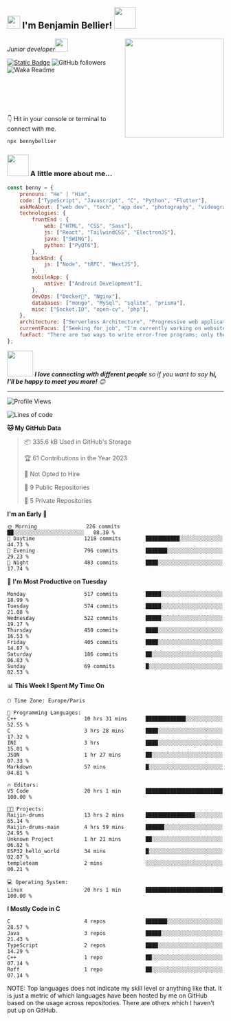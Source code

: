 <h2><img src="https://emojis.slackmojis.com/emojis/images/1531849430/4246/blob-sunglasses.gif?1531849430" width="30"/> I'm Benjamin Bellier! <img src="https://media.giphy.com/media/12oufCB0MyZ1Go/giphy.gif" width="50"></h2>
<img align='right' src="https://media.giphy.com/media/M9gbBd9nbDrOTu1Mqx/giphy.gif" width="230">
<p><em>Junior developer<img src="https://media.giphy.com/media/WUlplcMpOCEmTGBtBW/giphy.gif" width="30"> 
</em></p>

[![Static Badge](https://img.shields.io/badge/Benjamin%20Bellier-blue?style=flat-square&logo=Linkedin&logoColor=white&link=https://www.linkedin.com/in/benjamin-bellier-03934242)](https://www.linkedin.com/in/benjamin-bellier-03934242)
![GitHub followers](https://img.shields.io/github/followers/BennyBellier?label=Follow&style=social)
![Waka Readme](https://github.com/BennyBellier/BennyBellier/workflows/Waka%20Readme/badge.svg)
<!-- [![website](https://img.shields.io/badge/Website-46a2f1.svg?&style=flat-square&logo=Google-Chrome&logoColor=white&link=https://)](https://) -->

<br/><br/><br/><br/>

👇 Hit in your console or terminal to connect with me.

```bash
npx bennybellier
```

### <img src="https://media.giphy.com/media/VgCDAzcKvsR6OM0uWg/giphy.gif" width="50"> A little more about me...  

```javascript
const benny = {
    pronouns: "He" | "Him",
    code: ["TypeScript", "Javascript", "C", "Python", "Flutter"],
    askMeAbout: ["web dev", "tech", "app dev", "photography", "videography", "parkour"],
    technologies: {
        frontEnd : {
            web: ["HTML", "CSS", "Sass"],
            js: ["React", "TailwindCSS", "ElectronJS"],
            java: ["SWING"],
            python: ["PyQT6"],
        },
        backEnd: {
            js: ["Node", "tRPC", "NextJS"],
        },
        mobileApp: {
            native: ["Android Development"],
        },
        devOps: ["Docker🐳", "Nginx"],
        databases: ["mongo", "MySql", "sqlite", "prisma"],
        misc: ["Socket.IO", "open-cv", "php"],
    },
    architecture: ["Serverless Architecture", "Progressive web applications", "Single page applications"],
    currentFocus: ["Seeking for job", "I'm currently working on website of the association Temple Team"],
    funFact: "There are two ways to write error-free programs; only the third one works"
};
```

<img src="https://media.giphy.com/media/LnQjpWaON8nhr21vNW/giphy.gif" width="60"> <em><b>I love connecting with different people</b> so if you want to say <b>hi, I'll be happy to meet you more!</b> 😊</em>

---

<!--START_SECTION:waka-->
![Profile Views](http://img.shields.io/badge/Profile%20Views-8-blue)

![Lines of code](https://img.shields.io/badge/From%20Hello%20World%20I%27ve%20Written-1.4%20million%20lines%20of%20code-blue)

**🐱 My GitHub Data** 

> 📦 335.6 kB Used in GitHub's Storage 
 > 
> 🏆 61 Contributions in the Year 2023
 > 
> 🚫 Not Opted to Hire
 > 
> 📜 9 Public Repositories 
 > 
> 🔑 5 Private Repositories 
 > 
**I'm an Early 🐤** 

```text
🌞 Morning                226 commits         ██░░░░░░░░░░░░░░░░░░░░░░░   08.30 % 
🌆 Daytime                1218 commits        ███████████░░░░░░░░░░░░░░   44.73 % 
🌃 Evening                796 commits         ███████░░░░░░░░░░░░░░░░░░   29.23 % 
🌙 Night                  483 commits         ████░░░░░░░░░░░░░░░░░░░░░   17.74 % 
```
📅 **I'm Most Productive on Tuesday** 

```text
Monday                   517 commits         █████░░░░░░░░░░░░░░░░░░░░   18.99 % 
Tuesday                  574 commits         █████░░░░░░░░░░░░░░░░░░░░   21.08 % 
Wednesday                522 commits         █████░░░░░░░░░░░░░░░░░░░░   19.17 % 
Thursday                 450 commits         ████░░░░░░░░░░░░░░░░░░░░░   16.53 % 
Friday                   405 commits         ████░░░░░░░░░░░░░░░░░░░░░   14.87 % 
Saturday                 186 commits         ██░░░░░░░░░░░░░░░░░░░░░░░   06.83 % 
Sunday                   69 commits          █░░░░░░░░░░░░░░░░░░░░░░░░   02.53 % 
```


📊 **This Week I Spent My Time On** 

```text
🕑︎ Time Zone: Europe/Paris

💬 Programming Languages: 
C++                      10 hrs 31 mins      █████████████░░░░░░░░░░░░   52.55 % 
C                        3 hrs 28 mins       ████░░░░░░░░░░░░░░░░░░░░░   17.32 % 
INI                      3 hrs               ████░░░░░░░░░░░░░░░░░░░░░   15.01 % 
JSON                     1 hr 27 mins        ██░░░░░░░░░░░░░░░░░░░░░░░   07.33 % 
Markdown                 57 mins             █░░░░░░░░░░░░░░░░░░░░░░░░   04.81 % 

🔥 Editors: 
VS Code                  20 hrs 1 min        █████████████████████████   100.00 % 

🐱‍💻 Projects: 
Raijin-drums             13 hrs 2 mins       ████████████████░░░░░░░░░   65.14 % 
Raijin-drums-main        4 hrs 59 mins       ██████░░░░░░░░░░░░░░░░░░░   24.95 % 
Unknown Project          1 hr 21 mins        ██░░░░░░░░░░░░░░░░░░░░░░░   06.82 % 
ESP32_hello_world        34 mins             █░░░░░░░░░░░░░░░░░░░░░░░░   02.87 % 
templeteam               2 mins              ░░░░░░░░░░░░░░░░░░░░░░░░░   00.21 % 

💻 Operating System: 
Linux                    20 hrs 1 min        █████████████████████████   100.00 % 
```

**I Mostly Code in C** 

```text
C                        4 repos             ███████░░░░░░░░░░░░░░░░░░   28.57 % 
Java                     3 repos             █████░░░░░░░░░░░░░░░░░░░░   21.43 % 
TypeScript               2 repos             ████░░░░░░░░░░░░░░░░░░░░░   14.29 % 
C++                      1 repo              ██░░░░░░░░░░░░░░░░░░░░░░░   07.14 % 
Roff                     1 repo              ██░░░░░░░░░░░░░░░░░░░░░░░   07.14 % 
```




<!--END_SECTION:waka-->

NOTE: Top languages does not indicate my skill level or anything like that. It is just a metric of which languages have been hosted by me on GitHub based on the usage across repositories. There are others which I haven't put up on GitHub.
